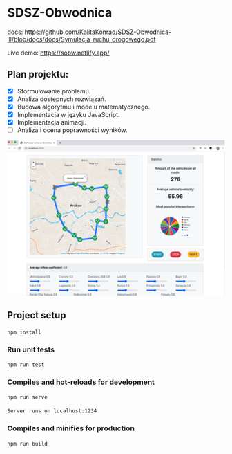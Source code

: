 # SDSZ-Obwodnica

docs: https://github.com/KalitaKonrad/SDSZ-Obwodnica-lll/blob/docs/docs/Symulacja_ruchu_drogowego.pdf

Live demo: https://sobw.netlify.app/
## Plan projektu:

- [x] Sformułowanie problemu.
- [x] Analiza dostępnych rozwiązań.
- [x] Budowa algorytmu i modelu matematycznego.
- [x] Implementacja w języku JavaScript.
- [x] Implementacja animacji.
- [ ] Analiza i ocena poprawności wyników.

![ss1](./public/assets/ss1.png)

## Project setup

```
npm install
```

### Run unit tests

```
npm run test
```

### Compiles and hot-reloads for development

```
npm run serve

Server runs on localhost:1234
```

### Compiles and minifies for production

```
npm run build
```
